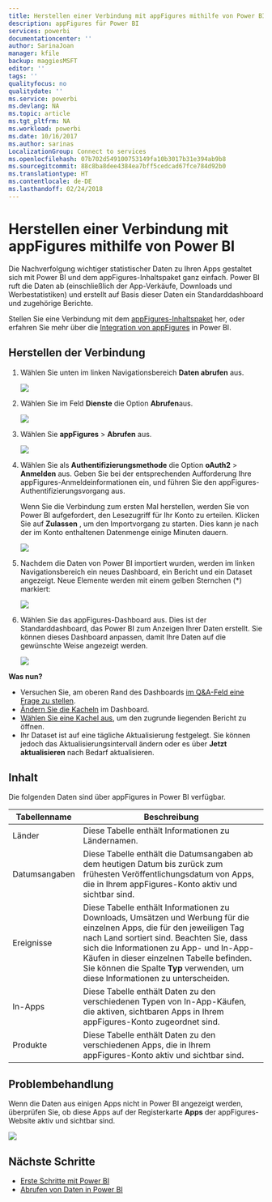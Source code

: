 ```yaml
---
title: Herstellen einer Verbindung mit appFigures mithilfe von Power BI
description: appFigures für Power BI
services: powerbi
documentationcenter: ''
author: SarinaJoan
manager: kfile
backup: maggiesMSFT
editor: ''
tags: ''
qualityfocus: no
qualitydate: ''
ms.service: powerbi
ms.devlang: NA
ms.topic: article
ms.tgt_pltfrm: NA
ms.workload: powerbi
ms.date: 10/16/2017
ms.author: sarinas
LocalizationGroup: Connect to services
ms.openlocfilehash: 07b702d549100753149fa10b3017b31e394ab9b8
ms.sourcegitcommit: 88c8ba8dee4384ea7bff5cedcad67fce784d92b0
ms.translationtype: HT
ms.contentlocale: de-DE
ms.lasthandoff: 02/24/2018
---
```

# <a name="connect-to-appfigures-with-power-bi"></a>Herstellen einer Verbindung mit appFigures mithilfe von Power BI
Die Nachverfolgung wichtiger statistischer Daten zu Ihren Apps gestaltet sich mit Power BI und dem appFigures-Inhaltspaket ganz einfach. Power BI ruft die Daten ab (einschließlich der App-Verkäufe, Downloads und Werbestatistiken) und erstellt auf Basis dieser Daten ein Standarddashboard und zugehörige Berichte.

Stellen Sie eine Verbindung mit dem [appFigures-Inhaltspaket](https://app.powerbi.com/getdata/services/appfigures) her, oder erfahren Sie mehr über die [Integration von appFigures](https://powerbi.microsoft.com/integrations/appfigures) in Power BI.

## <a name="how-to-connect"></a>Herstellen der Verbindung
1. Wählen Sie unten im linken Navigationsbereich **Daten abrufen** aus.
   
   ![](media/service-connect-to-appfigures/pbi_getdata.png)
2. Wählen Sie im Feld **Dienste** die Option **Abrufen**aus.
   
   ![](media/service-connect-to-appfigures/pbi_getservices.png)
3. Wählen Sie **appFigures** \> **Abrufen** aus.
   
   ![](media/service-connect-to-appfigures/appfigures.png)
4. Wählen Sie als **Authentifizierungsmethode** die Option **oAuth2** \> **Anmelden** aus. Geben Sie bei der entsprechenden Aufforderung Ihre appFigures-Anmeldeinformationen ein, und führen Sie den appFigures-Authentifizierungsvorgang aus.
   
   Wenn Sie die Verbindung zum ersten Mal herstellen, werden Sie von Power BI aufgefordert, den Lesezugriff für Ihr Konto zu erteilen. Klicken Sie auf **Zulassen** , um den Importvorgang zu starten. Dies kann je nach der im Konto enthaltenen Datenmenge einige Minuten dauern.
   
   ![](media/service-connect-to-appfigures/appfiguresdoc_06.png)
5. Nachdem die Daten von Power BI importiert wurden, werden im linken Navigationsbereich ein neues Dashboard, ein Bericht und ein Dataset angezeigt. Neue Elemente werden mit einem gelben Sternchen (\*) markiert:
   
    ![](media/service-connect-to-appfigures/pbi_appfigures3.png)
6. Wählen Sie das appFigures-Dashboard aus. Dies ist der Standarddashboard, das Power BI zum Anzeigen Ihrer Daten erstellt. Sie können dieses Dashboard anpassen, damit Ihre Daten auf die gewünschte Weise angezeigt werden.
   
    ![](media/service-connect-to-appfigures/appfiguresdoc_01.png)

**Was nun?**

* Versuchen Sie, am oberen Rand des Dashboards [im Q&A-Feld eine Frage zu stellen](power-bi-q-and-a.md).
* [Ändern Sie die Kacheln](service-dashboard-edit-tile.md) im Dashboard.
* [Wählen Sie eine Kachel aus](service-dashboard-tiles.md), um den zugrunde liegenden Bericht zu öffnen.
* Ihr Dataset ist auf eine tägliche Aktualisierung festgelegt. Sie können jedoch das Aktualisierungsintervall ändern oder es über **Jetzt aktualisieren** nach Bedarf aktualisieren.

## <a name="whats-included"></a>Inhalt
Die folgenden Daten sind über appFigures in Power BI verfügbar.

| **Tabellenname** | **Beschreibung** |
| --- | --- |
| Länder |Diese Tabelle enthält Informationen zu Ländernamen. |
| Datumsangaben |Diese Tabelle enthält die Datumsangaben ab dem heutigen Datum bis zurück zum frühesten Veröffentlichungsdatum von Apps, die in Ihrem appFigures-Konto aktiv und sichtbar sind. |
| Ereignisse |Diese Tabelle enthält Informationen zu Downloads, Umsätzen und Werbung für die einzelnen Apps, die für den jeweiligen Tag nach Land sortiert sind. Beachten Sie, dass sich die Informationen zu App- und In-App-Käufen in dieser einzelnen Tabelle befinden. Sie können die Spalte <strong>Typ</strong> verwenden, um diese Informationen zu unterscheiden. |
| In-Apps |Diese Tabelle enthält Daten zu den verschiedenen Typen von In-App-Käufen, die aktiven, sichtbaren Apps in Ihrem appFigures-Konto zugeordnet sind. |
| Produkte |Diese Tabelle enthält Daten zu den verschiedenen Apps, die in Ihrem appFigures-Konto aktiv und sichtbar sind. |

## <a name="troubleshooting"></a>Problembehandlung
Wenn die Daten aus einigen Apps nicht in Power BI angezeigt werden, überprüfen Sie, ob diese Apps auf der Registerkarte **Apps** der appFigures-Website aktiv und sichtbar sind.

![](media/service-connect-to-appfigures/appfiguresdoc_11.png)

## <a name="next-steps"></a>Nächste Schritte
* [Erste Schritte mit Power BI](service-get-started.md)
* [Abrufen von Daten in Power BI](service-get-data.md)

